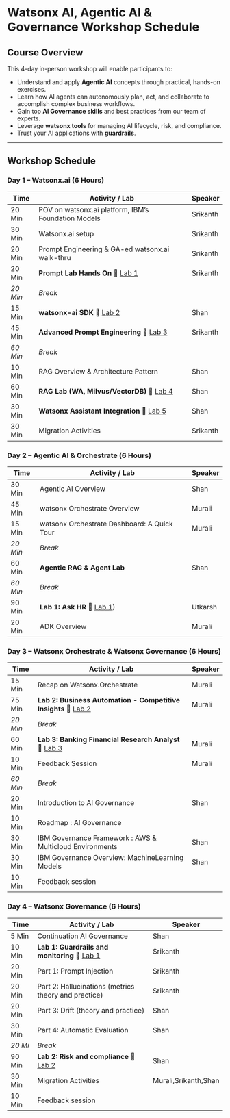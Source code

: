 # Watsonx AI, Agentic AI & Governance Workshop Schedule

## Course Overview
This 4-day in-person workshop will enable participants to:  
- Understand and apply **Agentic AI** concepts through practical, hands-on exercises.  
- Learn how AI agents can autonomously plan, act, and collaborate to accomplish complex business workflows.  
- Gain top **AI Governance skills** and best practices from our team of experts.  
- Leverage **watsonx tools** for managing AI lifecycle, risk, and compliance.  
- Trust your AI applications with **guardrails**.

---

## Workshop Schedule

### Day 1 – Watsonx.ai (6 Hours)
| Time | Activity / Lab | Speaker
|------|----------------|---------|
| 20 Min | POV on watsonx.ai platform, IBM’s Foundation Models | Srikanth
| 30 Min | Watsonx.ai setup |  Srikanth
| 20 Min | Prompt Engineering & GA-ed watsonx.ai walk-thru |  Srikanth
| 20 Min | **Prompt Lab Hands On** 🔗 [Lab 1](watsonx.ai/lab-01-prompt-engineering%20new) |  Srikanth
| *20 Min* | *Break* |
| 15 Min | **watsonx-ai SDK** 🔗 [Lab 2](watsonx.ai/lab-03-watsonxai-rest-api) |  Shan
| 45 Min | **Advanced Prompt Engineering** 🔗 [Lab 3](watsonx.ai/lab-02-advanced-prompt-engineering) |  Srikanth
| *60 Min* | *Break* |
| 10 Min | RAG Overview & Architecture Pattern |  Shan
| 60 Min | **RAG Lab (WA, Milvus/VectorDB)** 🔗 [Lab 4](watsonx.ai/lab-04-agentic-rag-milvus) |  Shan
| 30 Min | **Watsonx Assistant Integration** 🔗 [Lab 5](watsonx.ai/lab-05-watson-assistant-integration) |  Shan
| 30 Min | Migration Activities | Srikanth

### Day 2 – Agentic AI & Orchestrate (6 Hours)
| Time | Activity / Lab | Speaker
|------|----------------|---------|
| 30 Min | Agentic AI Overview | Shan
| 45 Min | watsonx Orchestrate Overview | Murali
| 15 Min | watsonx Orchestrate Dashboard: A Quick Tour | Murali
| *20 Min* | *Break* |
| 60 Min | **Agentic RAG & Agent Lab** | Shan
| *60 Min* | *Break* |
| 90 Min | **Lab 1: Ask HR** 🔗 [Lab 1](agentic-ai/usecases/ask-hr)) | Utkarsh
| 20 Min | ADK Overview | Murali

### Day 3 – Watsonx Orchestrate & Watsonx Governance (6 Hours)
| Time | Activity / Lab | Speaker
|------|----------------|---------|
| 15 Min | Recap on Watsonx.Orchestrate | Murali
| 75 Min | **Lab 2: Business Automation - Competitive Insights** 🔗 [Lab 2](agentic-ai/usecases/business-automation) | Murali
| *20 Min* | *Break* |
| 60 Min | **Lab 3: Banking Financial Research Analyst** 🔗 [Lab 3](agentic-ai/usecases/banking-financial-research-analyst) | Murali
| 10 Min | Feedback Session | Murali
| *60 Min* | *Break* |
| 20 Min | Introduction to AI Governance | Shan
| 10 Min | Roadmap : AI Governance | 
| 30 Min | IBM Governance Framework : AWS & Multicloud Environments | Shan
| 30 Min | IBM Governance Overview:  MachineLearning Models | Shan
| 10 Min | Feedback session | 

### Day 4 – Watsonx Governance (6 Hours)
| Time | Activity / Lab | Speaker
|------|----------------|---------|
| 5 Min  | Continuation AI Governance | Shan
| 10 Min | **Lab 1: Guardrails and monitoring** 🔗 [Lab 1](governance/labs/monitoring-and-guardrails) | Srikanth
| 20 Min | Part 1: Prompt Injection | Srikanth
| 20 Min | Part 2: Hallucinations (metrics theory and practice) | Srikanth
| 20 Min | Part 3: Drift (theory and practice) | Shan
| 30 Min | Part 4: Automatic Evaluation | Shan
| *20 Mi* | *Break* |
| 90 Min | **Lab 2: Risk and compliance** 🔗 [Lab 2](governance/labs/risk-and-compliance) | Shan
| 30 Min | Migration Activities | Murali,Srikanth,Shan
| 10 Min | Feedback session | 
